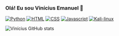 
### Olá! Eu sou Vinícius Emanuel 🧐

[![Python](https://img.shields.io/badge/Python-3776AB?style=for-the-badge&logo=python&logoColor=white)]()
[![HTML](https://img.shields.io/badge/HTML5-E34F26?style=for-the-badge&logo=html5&logoColor=white)]()
[![CSS](https://img.shields.io/badge/CSS-239120?&style=for-the-badge&logo=css3&logoColor=white)]()
[![Javascript](https://img.shields.io/badge/JavaScript-F7DF1E?style=for-the-badge&logo=javascript&logoColor=black)]()
[![Kali-linux](https://img.shields.io/badge/Kali_Linux-557C94?style=for-the-badge&logo=kali-linux&logoColor=white)]()


![Vinícius GitHub stats](https://github-readme-stats.vercel.app/api?username=Emanuelvini&show_icons=true&theme=radical)
